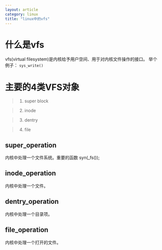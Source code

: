 ```yaml
---
layout: article
category: linux
title: "linux中的vfs"
---
```

# 什么是vfs
vfs(virtual filesystem)是内核给予用户空间、用于对内核文件操作的接口。
举个例子： `sys_write()`

# 主要的4类VFS对象

> 1. super block

> 2. inode

> 3. dentry

> 4. file

## super_operation
内核中处理一个文件系统。重要的函数 syn(_fs());

## inode_operation
内核中处理一个文件。

## dentry_operation
内核中处理一个目录项。

## file_operation
内核中处理一个打开的文件。

